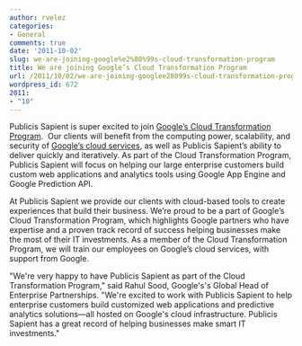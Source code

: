 ```yaml
---
author: rvelez
categories:
- General
comments: true
date: '2011-10-02'
slug: we-are-joining-google%e2%80%99s-cloud-transformation-program
title: We are joining Google’s Cloud Transformation Program
url: /2011/10/02/we-are-joining-googlee28099s-cloud-transformation-program
wordpress_id: 672
2011:
- "10"
---
```



Publicis Sapient is super excited to join [Google’s Cloud Transformation Program](http://googleenterprise.blogspot.com/2011/09/helping-larger-businesses-make-most-of.html).  Our clients will benefit from the computing power, scalability, and security of [Google’s cloud services](http://www.google.com/enterprise/cloud/), as well as Publicis Sapient’s ability to deliver quickly and iteratively. As part of the Cloud Transformation Program, Publicis Sapient will focus on helping our large enterprise customers build custom web applications and analytics tools using Google App Engine and Google Prediction API.

At Publicis Sapient we provide our clients with cloud-based tools to create experiences that build their business. We’re proud to be a part of Google’s Cloud Transformation Program, which highlights Google partners who have expertise and a proven track record of success helping businesses make the most of their IT investments. As a member of the Cloud Transformation Program, we will train our employees on Google’s cloud services, with support from Google.

"We're very happy to have Publicis Sapient as part of the Cloud Transformation Program," said Rahul Sood, Google's's Global Head of Enterprise Partnerships. "We're excited to work with Publicis Sapient to help enterprise customers build customized web applications and predictive analytics solutions—all hosted on Google's cloud infrastructure. Publicis Sapient has a great record of helping businesses make smart IT investments."
